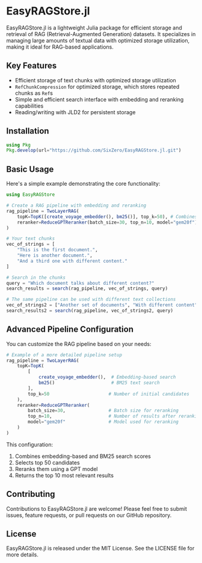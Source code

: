 # EasyRAGStore.jl

EasyRAGStore.jl is a lightweight Julia package for efficient storage and retrieval of RAG (Retrieval-Augmented Generation) datasets. It specializes in managing large amounts of textual data with optimized storage utilization, making it ideal for RAG-based applications.

## Key Features

- Efficient storage of text chunks with optimized storage utilization
- `RefChunkCompression` for optimized storage, which stores repeated chunks as `Ref`s
- Simple and efficient search interface with embedding and reranking capabilities
- Reading/writing with JLD2 for persistent storage

## Installation

```julia
using Pkg
Pkg.develop(url="https://github.com/SixZero/EasyRAGStore.jl.git")
```

## Basic Usage

Here's a simple example demonstrating the core functionality:

```julia
using EasyRAGStore

# Create a RAG pipeline with embedding and reranking
rag_pipeline = TwoLayerRAG(
    topK=TopK([create_voyage_embedder(), bm25()], top_k=50), # Combines embedding and BM25 scores
    reranker=ReduceGPTReranker(batch_size=30, top_n=10, model="gem20f")
)

# Your text chunks
vec_of_strings = [
    "This is the first document.",
    "Here is another document.",
    "And a third one with different content."
]

# Search in the chunks
query = "Which document talks about different content?"
search_results = search(rag_pipeline, vec_of_strings, query)

# The same pipeline can be used with different text collections
vec_of_strings2 = ["Another set of documents", "With different content"]
search_results2 = search(rag_pipeline, vec_of_strings2, query)
```

## Advanced Pipeline Configuration

You can customize the RAG pipeline based on your needs:

```julia
# Example of a more detailed pipeline setup
rag_pipeline = TwoLayerRAG(
    topK=TopK(
        [
            create_voyage_embedder(),  # Embedding-based search
            bm25()                     # BM25 text search
        ],
        top_k=50                      # Number of initial candidates
    ),
    reranker=ReduceGPTReranker(
        batch_size=30,                # Batch size for reranking
        top_n=10,                     # Number of results after reranking
        model="gem20f"                # Model used for reranking
    )
)
```

This configuration:
1. Combines embedding-based and BM25 search scores
2. Selects top 50 candidates
3. Reranks them using a GPT model
4. Returns the top 10 most relevant results

## Contributing

Contributions to EasyRAGStore.jl are welcome! Please feel free to submit issues, feature requests, or pull requests on our GitHub repository.

## License

EasyRAGStore.jl is released under the MIT License. See the LICENSE file for more details.
